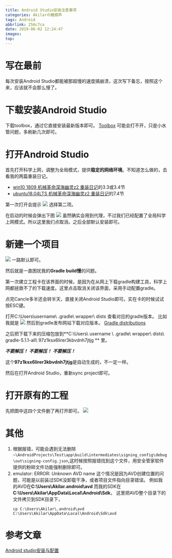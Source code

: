 ```yaml
---
title: Android Studio安装注意事项
categories: Akilarの糖葫芦
tags: Android
abbrlink: 256c7ca
date: 2019-06-02 12:24:47
images:
top:
---
```

# 写在最前
每次安装Android Studio都能被那超慢的速度搞崩溃，这次写下备忘，按照这个来，应该就不会那么慢了。

# 下载安装Android Studio

下载toolbox，通过它直接安装最新版本即可。
[Toolbox](https://www.jetbrains.com/toolbox/app/)
可能会打不开，只是小水管问题，多刷新几次即可。

# 打开Android Studio
首先打开科学上网，调整为全局模式，提供**稳定的网络环境**。不知道怎么做的，去看我的两篇重装日记。
- [win10 1809 机械革命深海幽灵z2 重装日记](https://akilarlxh.github.io/post/29cf4234.html)的3.3或3.4节
- [ubuntu18.04LTS 机械革命深海幽灵z2 重装日记](https://akilarlxh.github.io/post/2f7e1a55.html)的7.4节


第一次打开会提示
![](http://akilar-1259097125.cos.ap-shanghai.myqcloud.com/Android-Studio%E4%B8%ADgradle-build%E6%85%A2%E8%A7%A3%E5%86%B3%E6%96%B9%E5%BC%8F/20190602123201095.png)
选择第二项。

在启动的时候会弹出下图
![](http://akilar-1259097125.cos.ap-shanghai.myqcloud.com/Android-Studio%E4%B8%ADgradle-build%E6%85%A2%E8%A7%A3%E5%86%B3%E6%96%B9%E5%BC%8F/20190602123257566.png)
虽然确实会用到代理，不过我们已经配置了全局科学上网模式。所以这里我们点取消。之后全部默认安装即可。

# 新建一个项目
![](http://akilar-1259097125.cos.ap-shanghai.myqcloud.com/Android-Studio%E4%B8%ADgradle-build%E6%85%A2%E8%A7%A3%E5%86%B3%E6%96%B9%E5%BC%8F/20190602124410404.png)
一路默认即可。

然后就是一直困扰我的**Gradle build慢**的问题。

第一次建立工程卡在该界面的时候，是因为在从网上下载gradle构建工具，科学上网都拯救不了的下载速度。这里点击取消关闭该界面，采用手动配置gradle。

点完Cancle多半还会转半天，直接关闭Android Studio即可。实在卡的时候试试按ESC键。

打开C:\Users\username\ .gradle\ wrapper\ dists
查看对应的gradle版本。
比如我就是
![](http://akilar-1259097125.cos.ap-shanghai.myqcloud.com/Android-Studio%E4%B8%ADgradle-build%E6%85%A2%E8%A7%A3%E5%86%B3%E6%96%B9%E5%BC%8F/20190602125502131.png)
然后到gradle发布网站下载对应版本。
[Gradle distributions](http://services.gradle.org/distributions/)

之后把下载下来的压缩包放到**C:\Users\ username \ .gradle\ wrapper\ dists\ gradle-5.1.1-all\ 97z1ksx6lirer3kbvdnh7jtjg ** 里。

***不要解压！*** ***不要解压！*** ***不要解压！***

这个**97z1ksx6lirer3kbvdnh7jtjg**是自动生成的，不一定一样。

然后在打开Android Studio，重新sync project即可。

# 打开原有的工程

先把图中这四个文件删了再打开即可。
![](http://akilar-1259097125.cos.ap-shanghai.myqcloud.com/Android-Studio%E4%B8%ADgradle-build%E6%85%A2%E8%A7%A3%E5%86%B3%E6%96%B9%E5%BC%8F/20190602125942731.png)

# 其他

1. 根据报错，可能会遇到无法删除`~\AndroidProjects\Test\app\build\intermediates\signing_config\debug\out\signing-config.json`,这时候按照报错找到这个文件，用安全管家软件提供的粉碎文件功能强制删除即可。
2. emulator: ERROR: Unknown AVD name 
   这个情况是因为AVD创建位置的问题，可能是以前装过SDK没卸载干净，或者项目文件指向目录错误。
   例如我的AVD在**C:\Users\Akilar\.android\avd**
   而我的SDK在**C:\Users\Akilar\AppData\Local\Android\Sdk**，
   这里把AVD整个目录下的文件拷贝到SDK目录下，
   ```
   cp C:\Users\Akilar\.android\avd C:\Users\Akilar\AppData\Local\Android\Sdk\avd
   ```

# 参考文章

[Android studio安装与配置](https://www.cnblogs.com/xiadewang/p/7820377.html)


